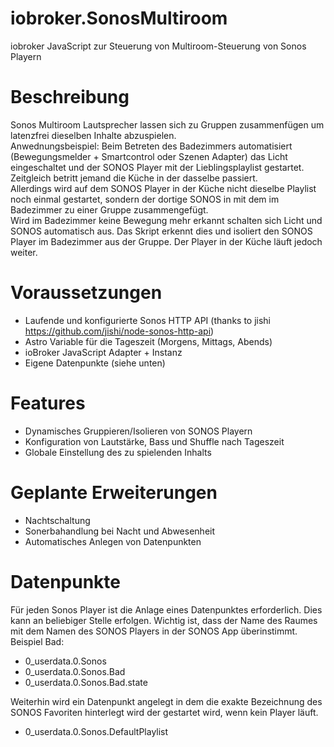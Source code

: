 # iobroker.SonosMultiroom
iobroker JavaScript zur Steuerung von Multiroom-Steuerung von Sonos Playern

# Beschreibung
Sonos Multiroom Lautsprecher lassen sich zu Gruppen zusammenfügen um latenzfrei dieselben Inhalte abzuspielen.  
Anwednungsbeispiel: Beim Betreten des Badezimmers automatisiert (Bewegungsmelder + Smartcontrol oder Szenen Adapter) das Licht eingeschaltet und der SONOS Player mit der Lieblingsplaylist gestartet. Zeitgleich betritt jemand die Küche in der dasselbe passiert.  
Allerdings wird auf dem SONOS Player in der Küche nicht dieselbe Playlist noch einmal gestartet, sondern der dortige SONOS in mit dem im Badezimmer zu einer Gruppe zusammengefügt.  
Wird im Badezimmer keine Bewegung mehr erkannt schalten sich Licht und SONOS automatisch aus. Das Skript erkennt dies und isoliert den SONOS Player im Badezimmer aus der Gruppe. Der Player in der Küche läuft jedoch weiter.  

# Voraussetzungen
* Laufende und konfigurierte Sonos HTTP API (thanks to jishi https://github.com/jishi/node-sonos-http-api)
* Astro Variable für die Tageszeit (Morgens, Mittags, Abends)
* ioBroker JavaScript Adapter + Instanz
* Eigene Datenpunkte (siehe unten)

# Features
* Dynamisches Gruppieren/Isolieren von SONOS Playern
* Konfiguration von Lautstärke, Bass und Shuffle nach Tageszeit
* Globale Einstellung des zu spielenden Inhalts

# Geplante Erweiterungen
* Nachtschaltung
* Sonerbahandlung bei Nacht und Abwesenheit
* Automatisches Anlegen von Datenpunkten

# Datenpunkte
Für jeden Sonos Player ist die Anlage eines Datenpunktes erforderlich. Dies kann an beliebiger Stelle erfolgen. Wichtig ist, dass der Name des Raumes mit dem Namen des SONOS Players in der SONOS App überinstimmt.
Beispiel Bad: 
* 0_userdata.0.Sonos
* 0_userdata.0.Sonos.Bad
* 0_userdata.0.Sonos.Bad.state

Weiterhin wird ein Datenpunkt angelegt in dem die exakte Bezeichnung des SONOS Favoriten hinterlegt wird der gestartet wird, wenn kein Player läuft.

* 0_userdata.0.Sonos.DefaultPlaylist 

